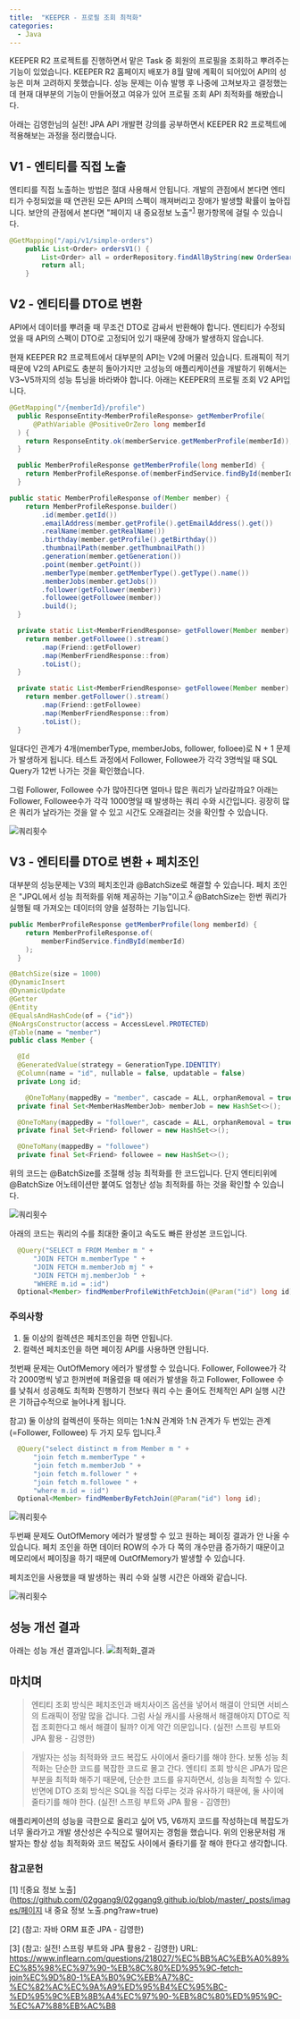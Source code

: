 ```yaml
---
title:  "KEEPER - 프로필 조회 최적화"
categories:
  - Java
---
```


KEEPER R2 프로젝트를 진행하면서 맡은 Task 중 회원의 프로필을 조회하고 뿌려주는 기능이 있었습니다. KEEPER R2 홈페이지 배포가 8월 말에 계획이 되어있어 API의 성능은 미쳐 고려하지 못했습니다. 성능 문제는 이슈 발행 후 나중에 고쳐보자고 결정했는데 현재 대부분의 기능이 만들어졌고 여유가 있어 프로필 조회 API 최적화를 해봤습니다.

아래는 김영한님의 실전! JPA API 개발편 강의를 공부하면서 KEEPER R2 프로젝트에 적용해보는 과정을 정리했습니다.

## V1 - 엔티티를 직접 노출
엔티티를 직접 노출하는 방법은 절대 사용해서 안됩니다. 개발의 관점에서 본다면 엔티티가 수정되었을 때 연관된 모든 API의 스펙이 깨져버리고 장애가 발생할 확률이 높아집니다. 보안의 관점에서 본다면 "페이지 내 중요정보 노출"<sup>[1](#1)</sup> 평가항목에 걸릴 수 있습니다.

~~~java
@GetMapping("/api/v1/simple-orders")
    public List<Order> ordersV1() {
        List<Order> all = orderRepository.findAllByString(new OrderSearch());
        return all;
    }
~~~

## V2 - 엔티티를 DTO로 변환
API에서 데이터를 뿌려줄 때 무조건 DTO로 감싸서 반환해야 합니다. 엔티티가 수정되었을 때 API의 스펙이 DTO로 고정되어 있기 때문에 장애가 발생하지 않습니다. 

현재 KEEPER R2 프로젝트에서 대부분의 API는 V2에 머물러 있습니다. 트래픽이 적기 때문에 V2의 API로도 충분히 돌아가지만 고성능의 애플리케이션을 개발하기 위해서는 V3~V5까지의 성능 튜닝을 바라봐야 합니다. 아래는 KEEPER의 프로필 조회 V2 API입니다.

~~~java
@GetMapping("/{memberId}/profile")
  public ResponseEntity<MemberProfileResponse> getMemberProfile(
      @PathVariable @PositiveOrZero long memberId
  ) {
    return ResponseEntity.ok(memberService.getMemberProfile(memberId));
  }
~~~

~~~java
  public MemberProfileResponse getMemberProfile(long memberId) {
    return MemberProfileResponse.of(memberFindService.findById(memberId));
  }
~~~

~~~java
public static MemberProfileResponse of(Member member) {
    return MemberProfileResponse.builder()
        .id(member.getId()) 
        .emailAddress(member.getProfile().getEmailAddress().get()) 
        .realName(member.getRealName()) 
        .birthday(member.getProfile().getBirthday()) 
        .thumbnailPath(member.getThumbnailPath()) 
        .generation(member.getGeneration())
        .point(member.getPoint())
        .memberType(member.getMemberType().getType().name())
        .memberJobs(member.getJobs())
        .follower(getFollower(member))
        .followee(getFollowee(member))
        .build();
  }

  private static List<MemberFriendResponse> getFollower(Member member) {
    return member.getFollowee().stream()
        .map(Friend::getFollower)
        .map(MemberFriendResponse::from)
        .toList();
  }

  private static List<MemberFriendResponse> getFollowee(Member member) {
    return member.getFollower().stream()
        .map(Friend::getFollowee)
        .map(MemberFriendResponse::from)
        .toList();
  }
~~~

일대다인 관계가 4개(memberType, memberJobs, follower, folloee)로 N + 1 문제가 발생하게 됩니다. 테스트 과정에서 Follower, Followee가 각각 3명씩일 때 SQL Query가 12번 나가는 것을 확인했습니다.

그럼 Follower, Followee 수가 많아진다면 얼마나 많은 쿼리가 날라갈까요? 아래는 Follower, Followee수가 각각 1000명일 때 발생하는 쿼리 수와 시간입니다. 굉장히 많은 쿼리가 날라가는 것을 알 수 있고 시간도 오래걸리는 것을 확인할 수 있습니다.

![쿼리횟수](https://github.com/02ggang9/02ggang9.github.io/blob/master/_posts/images/V2쿼리횟수.png?raw=true)


## V3 - 엔티티를 DTO로 변환 + 페치조인
대부분의 성능문제는 V3의 페치조인과 @BatchSize로 해결할 수 있습니다. 페치 조인은 "JPQL에서 성능 최적화를 위해 제공하는 기능"이고.<sup>[2](#2)</sup> @BatchSize는 한번 쿼리가 실행될 때 가져오는 데이터의 양을 설정하는 기능입니다.

~~~java
public MemberProfileResponse getMemberProfile(long memberId) {
    return MemberProfileResponse.of(
        memberFindService.findById(memberId)
    );
  }
~~~

~~~java
@BatchSize(size = 1000)
@DynamicInsert
@DynamicUpdate
@Getter
@Entity
@EqualsAndHashCode(of = {"id"})
@NoArgsConstructor(access = AccessLevel.PROTECTED)
@Table(name = "member")
public class Member {

  @Id
  @GeneratedValue(strategy = GenerationType.IDENTITY)
  @Column(name = "id", nullable = false, updatable = false)
  private Long id;

    @OneToMany(mappedBy = "member", cascade = ALL, orphanRemoval = true)
  private final Set<MemberHasMemberJob> memberJob = new HashSet<>();

  @OneToMany(mappedBy = "follower", cascade = ALL, orphanRemoval = true)
  private final Set<Friend> follower = new HashSet<>();

  @OneToMany(mappedBy = "followee")
  private final Set<Friend> followee = new HashSet<>();
~~~

위의 코드는 @BatchSize를 조절해 성능 최적화를 한 코드입니다. 단지 엔티티위에 @BatchSize 어노테이션만 붙여도 엄청난 성능 최적화를 하는 것을 확인할 수 있습니다.

![쿼리횟수](https://github.com/02ggang9/02ggang9.github.io/blob/master/_posts/images/V3쿼리횟수-2.png?raw=true)

아래의 코드는 쿼리의 수를 최대한 줄이고 속도도 빠른 완성본 코드입니다.
~~~java
  @Query("SELECT m FROM Member m " +
      "JOIN FETCH m.memberType " +
      "JOIN FETCH m.memberJob mj " +
      "JOIN FETCH mj.memberJob " +
      "WHERE m.id = :id")
  Optional<Member> findMemberProfileWithFetchJoin(@Param("id") long id);
~~~

### 주의사항
1. 둘 이상의 컬렉션은 페치조인을 하면 안됩니다. 
2. 컬렉션 페치조인을 하면 페이징 API를 사용하면 안됩니다.

첫번째 문제는 OutOfMemory 에러가 발생할 수 있습니다. Follower, Followee가 각각 2000명씩 넣고 한꺼번에 퍼올렸을 때 에러가 발생을 하고 Follower, Followee 수를 낮춰서 성공해도 최적화 진행하기 전보다 쿼리 수는 줄어도 전체적인 API 실행 시간은 기하급수적으로 늘어나게 됩니다.

참고) 둘 이상의 컬렉션이 뜻하는 의미는 1:N:N 관계와 1:N 관계가 두 번있는 관계(=Follower, Followee) 두 가지 모두 입니다.<sup>[3](#3)</sup>

~~~java
  @Query("select distinct m from Member m " +
      "join fetch m.memberType " +
      "join fetch m.memberJob " +
      "join fetch m.follower " +
      "join fetch m.followee " +
      "where m.id = :id")
  Optional<Member> findMemberByFetchJoin(@Param("id") long id);
~~~

![쿼리횟수](https://github.com/02ggang9/02ggang9.github.io/blob/master/_posts/images/V3쿼리횟수-1.png?raw=true)


두번째 문제도 OutOfMemory 에러가 발생할 수 있고 원하는 페이징 결과가 안 나올 수 있습니다. 페치 조인을 하면 데이터 ROW의 수가 다 쪽의 개수만큼 증가하기 때문이고 메모리에서 페이징을 하기 때문에 OutOfMemory가 발생할 수 있습니다.

페치조인을 사용했을 때 발생하는 쿼리 수와 실행 시간은 아래와 같습니다.

![쿼리횟수](https://github.com/02ggang9/02ggang9.github.io/blob/master/_posts/images/V3쿼리횟수.png?raw=true)


## 성능 개선 결과
아래는 성능 개선 결과입니다.
![최적화_결과](https://github.com/02ggang9/02ggang9.github.io/blob/master/_posts/images/최적화_결과/최적화_결과.png?raw=true)


## 마치며
> 엔티티 조회 방식은 페치조인과 배치사이즈 옵션을 넣어서 해결이 안되면 서비스의 트래픽이 정말 많을 겁니다. 그럼 사실 캐시를 사용해서 해결해야지 DTO로 직접 조회한다고 해서 해결이 될까? 이게 약간 의문입니다. (실전! 스프링 부트와 JPA 활용 - 김영한)

> 개발자는 성능 최적화와 코드 복잡도 사이에서 줄타기를 해야 한다. 보통 성능 최적화는 단순한 코드를 복잡한 코드로 몰고 간다. 엔티티 조회 방식은 JPA가 많은 부분을 최적화 해주기 때문에, 단순한 코드를 유지하면서, 성능을 최적할 수 있다. 반면에 DTO 조회 방식은 SQL을 직접 다루는 것과 유사하기 때문에, 둘 사이에 줄타기를 해야 한다. (실전! 스프링 부트와 JPA 활용 - 김영한)

애플리케이션의 성능을 극한으로 올리고 싶어 V5, V6까지 코드를 작성하는데 복잡도가 너무 올라가고 개발 생산성은 수직으로 떨어지는 경험을 했습니다. 위의 인용문처럼 개발자는 항상 성능 최적화와 코드 복잡도 사이에서 줄타기를 잘 해야 한다고 생각합니다.



### 참고문헌
<a name="1">[1]</a>
![중요 정보 노출](https://github.com/02ggang9/02ggang9.github.io/blob/master/_posts/images/페이지 내 중요 정보 노출.png?raw=true)

<a name="2">[2]</a> (참고: 자바 ORM 표준 JPA - 김영한)

<a name="3">[3]</a> (참고: 실전! 스프링 부트와 JPA 활용2 - 김영한) URL: https://www.inflearn.com/questions/218027/%EC%BB%AC%EB%A0%89%EC%85%98%EC%97%90-%EB%8C%80%ED%95%9C-fetch-join%EC%9D%80-1%EA%B0%9C%EB%A7%8C-%EC%82%AC%EC%9A%A9%ED%95%B4%EC%95%BC-%ED%95%9C%EB%8B%A4%EC%97%90-%EB%8C%80%ED%95%9C-%EC%A7%88%EB%AC%B8